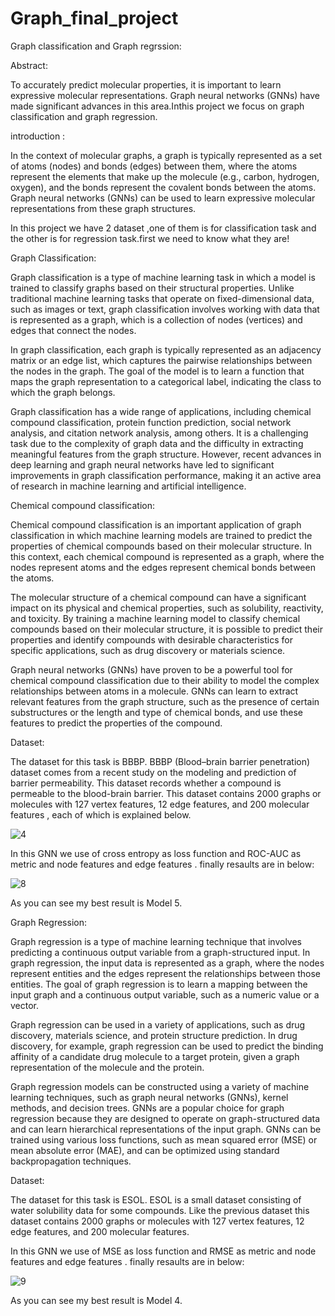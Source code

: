 # Graph_final_project
Graph classification and Graph regrssion:

Abstract:

To accurately predict molecular properties, it is
important to learn expressive molecular representations. Graph
neural networks (GNNs) have made significant advances in this
area.Inthis project we focus on graph classification and graph regression.

introduction :

In the context of molecular graphs, a graph is typically represented as a set of atoms (nodes) and bonds (edges) between them, where the atoms represent the elements that make up the molecule (e.g., carbon, hydrogen, oxygen), and the bonds represent the covalent bonds between the atoms. Graph neural networks (GNNs) can be used to learn expressive molecular representations from these graph structures.

In this project we have 2 dataset ,one of them is for classification task and the other is for regression task.first we need to know what they are!

Graph Classification:

Graph classification is a type of machine learning task in which a model is trained to classify graphs based on their structural properties. Unlike traditional machine learning tasks that operate on fixed-dimensional data, such as images or text, graph classification involves working with data that is represented as a graph, which is a collection of nodes (vertices) and edges that connect the nodes.

In graph classification, each graph is typically represented as an adjacency matrix or an edge list, which captures the pairwise relationships between the nodes in the graph. The goal of the model is to learn a function that maps the graph representation to a categorical label, indicating the class to which the graph belongs.

Graph classification has a wide range of applications, including chemical compound classification, protein function prediction, social network analysis, and citation network analysis, among others. It is a challenging task due to the complexity of graph data and the difficulty in extracting meaningful features from the graph structure. However, recent advances in deep learning and graph neural networks have led to significant improvements in graph classification performance, making it an active area of research in machine learning and artificial intelligence.

Chemical compound classification:

Chemical compound classification is an important application of graph classification in which machine learning models are trained to predict the properties of chemical compounds based on their molecular structure. In this context, each chemical compound is represented as a graph, where the nodes represent atoms and the edges represent chemical bonds between the atoms.

The molecular structure of a chemical compound can have a significant impact on its physical and chemical properties, such as solubility, reactivity, and toxicity. By training a machine learning model to classify chemical compounds based on their molecular structure, it is possible to predict their properties and identify compounds with desirable characteristics for specific applications, such as drug discovery or materials science.

Graph neural networks (GNNs) have proven to be a powerful tool for chemical compound classification due to their ability to model the complex relationships between atoms in a molecule. GNNs can learn to extract relevant features from the graph structure, such as the presence of certain substructures or the length and type of chemical bonds, and use these features to predict the properties of the compound.


Dataset:

The dataset for this task is BBBP.
BBBP (Blood–brain barrier penetration) dataset  comes from a recent study on the modeling and prediction of
barrier permeability. This dataset records whether a compound is permeable to the blood-brain barrier.
This dataset contains 2000 graphs or molecules with 127 vertex features, 12 edge features, and 200 molecular features , each of which is explained below.

![4](https://github.com/sadaffatollahy/Graph_final_project/assets/123890119/7e54538c-f42e-4100-810f-301f74567e2a)

In this GNN we use of cross entropy as loss function and ROC-AUC as metric and node features and edge features . finally resaults are in below:

![8](https://github.com/sadaffatollahy/Graph_final_project/assets/123890119/4133d113-0ba0-4c93-b955-abc8aaf05447)

 As you can see my best result is Model 5.

Graph Regression:

Graph regression is a type of machine learning technique that involves predicting a continuous output variable from a graph-structured input. In graph regression, the input data is represented as a graph, where the nodes represent entities and the edges represent the relationships between those entities. The goal of graph regression is to learn a mapping between the input graph and a continuous output variable, such as a numeric value or a vector.

Graph regression can be used in a variety of applications, such as drug discovery, materials science, and protein structure prediction. In drug discovery, for example, graph regression can be used to predict the binding affinity of a candidate drug molecule to a target protein, given a graph representation of the molecule and the protein.

Graph regression models can be constructed using a variety of machine learning techniques, such as graph neural networks (GNNs), kernel methods, and decision trees. GNNs are a popular choice for graph regression because they are designed to operate on graph-structured data and can learn hierarchical representations of the input graph. GNNs can be trained using various loss functions, such as mean squared error (MSE) or mean absolute error (MAE), and can be optimized using standard backpropagation techniques.

Dataset:

The dataset for this task is ESOL.
 ESOL is a small dataset consisting of water solubility data for some compounds.
Like the previous dataset this dataset contains 2000 graphs or molecules with 127 vertex features, 12 edge features, and 200 molecular features.

In this GNN we use of MSE as loss function and RMSE as metric and node features and edge features . finally resaults are in below:

![9](https://github.com/sadaffatollahy/Graph_final_project/assets/123890119/0fc0d7ac-3078-4757-ba43-5d8d707f952e)

 As you can see my best result is Model 4.
